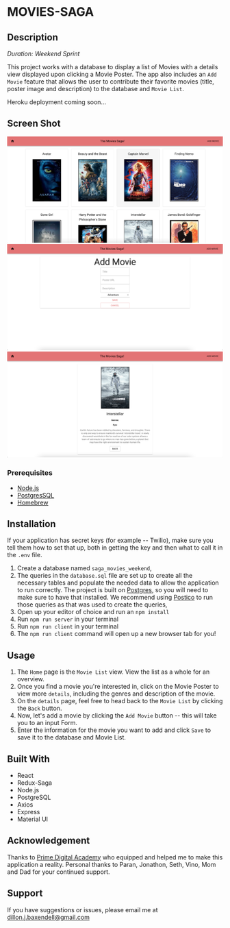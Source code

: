 # MOVIES-SAGA 

## Description

_Duration: Weekend Sprint_

This project works with a database to display a list of Movies with a details view displayed upon clicking a Movie Poster. The app also includes an `Add Movie` feature that allows the user to contribute their favorite movies (title, poster image and description) to the database and `Movie List`. 

Heroku deployment coming soon...

## Screen Shot


![adding](/public/images/Screenshot1.png)
![adding](/public/images/Screenshot2.png)
![adding](/public/images/Screenshot3.png)

### Prerequisites

- [Node.js](https://nodejs.org/en/)
- [PostgresSQL](https://www.postgresql.org/)
- [Homebrew](https://brew.sh/)

## Installation

If your application has secret keys (for example --  Twilio), make sure you tell them how to set that up, both in getting the key and then what to call it in the `.env` file.

1. Create a database named `saga_movies_weekend`,
2. The queries in the `database.sql` file are set up to create all the necessary tables and populate the needed data to allow the application to run correctly. The project is built on [Postgres](https://www.postgresql.org/download/), so you will need to make sure to have that installed. We recommend using [Postico](https://eggerapps.at/postico/) to run those queries as that was used to create the queries, 
3. Open up your editor of choice and run an `npm install`
4. Run `npm run server` in your terminal
5. Run `npm run client` in your terminal
6. The `npm run client` command will open up a new browser tab for you!

## Usage

1. The `Home` page is the `Movie List` view. View the list as a whole for an overview.
2. Once you find a movie you're interested in, click on the Movie Poster to view more `details`, including the genres and description of the movie.
3. On the `details` page, feel free to head back to the `Movie List` by clicking the `Back` button.
4. Now, let's add a movie by clicking the `Add Movie` button -- this will take you to an input Form.
5. Enter the information for the movie you want to add and click `Save` to save it to the database and Movie List.


## Built With

- React
- Redux-Saga
- Node.js
- PostgreSQL
- Axios
- Express
- Material UI


## Acknowledgement
Thanks to [Prime Digital Academy](www.primeacademy.io) who equipped and helped me to make this application a reality. Personal thanks to Paran, Jonathon, Seth, Vino, Mom and Dad for your continued support.

## Support
If you have suggestions or issues, please email me at [dillon.j.baxendell@gmail.com](www.google.com)